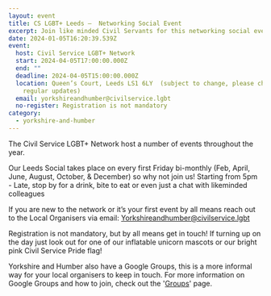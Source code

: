 ```yaml
---
layout: event
title: CS LGBT+ Leeds –  Networking Social Event
excerpt: Join like minded Civil Servants for this networking social event in Leeds.
date: 2024-01-05T16:20:39.539Z
event:
  host: Civil Service LGBT+ Network
  start: 2024-04-05T17:00:00.000Z
  end: ""
  deadline: 2024-04-05T15:00:00.000Z
  location: Queen’s Court, Leeds LS1 6LY  (subject to change, please check for
    regular updates)
  email: yorkshireandhumber@civilservice.lgbt
  no-register: Registration is not mandatory
category:
  - yorkshire-and-humber
---
```

The Civil Service LGBT+ Network host a number of events throughout the year. 

Our Leeds Social takes place on every first Friday bi-monthly (Feb, April, June, August, October, & December) so why not join us!  Starting from 5pm - Late, stop by for a drink, bite to eat or even just a chat with likeminded colleagues

If you are new to the network or it’s your first event by all means reach out to the Local Organisers via email: [Yorkshireandhumber@civilservice.lgbt](mailto:Yorkshireandhumber@civilservice.lgbt)

Registration is not mandatory, but by all means get in touch!  If turning up on the day just look out for one of our inflatable unicorn mascots or our bright pink Civil Service Pride flag!

Yorkshire and Humber also have a Google Groups, this is a more informal way for your local organisers to keep in touch. For more information on Google Groups and how to join, check out the '[Groups](https://www.civilservice.lgbt/groups/)' page.